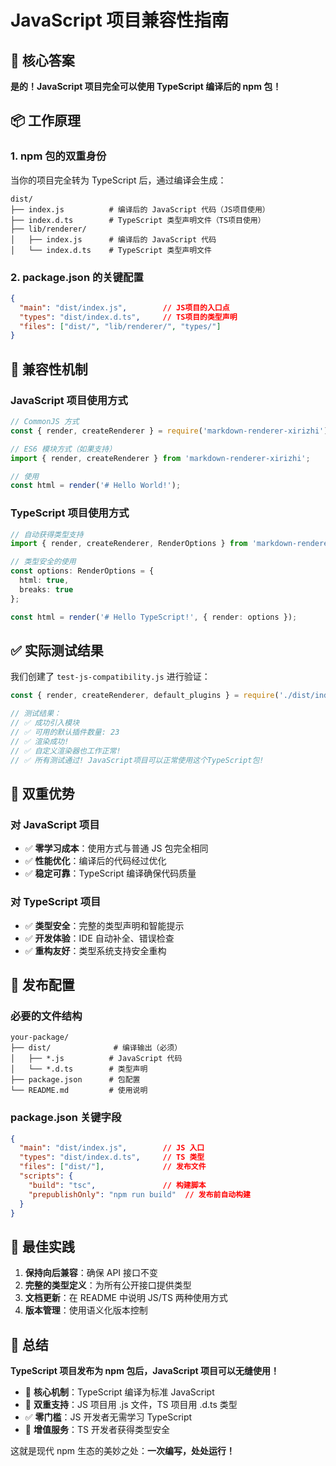# JavaScript 项目兼容性指南

## 🎯 核心答案

**是的！JavaScript 项目完全可以使用 TypeScript 编译后的 npm 包！**

## 📦 工作原理

### 1. npm 包的双重身份

当你的项目完全转为 TypeScript 后，通过编译会生成：

```
dist/
├── index.js          # 编译后的 JavaScript 代码（JS项目使用）
├── index.d.ts        # TypeScript 类型声明文件（TS项目使用）
├── lib/renderer/
│   ├── index.js      # 编译后的 JavaScript 代码
│   └── index.d.ts    # TypeScript 类型声明文件
```

### 2. package.json 的关键配置

```json
{
  "main": "dist/index.js",        // JS项目的入口点
  "types": "dist/index.d.ts",     // TS项目的类型声明
  "files": ["dist/", "lib/renderer/", "types/"]
}
```

## 🔄 兼容性机制

### JavaScript 项目使用方式

```javascript
// CommonJS 方式
const { render, createRenderer } = require('markdown-renderer-xirizhi');

// ES6 模块方式（如果支持）
import { render, createRenderer } from 'markdown-renderer-xirizhi';

// 使用
const html = render('# Hello World!');
```

### TypeScript 项目使用方式

```typescript
// 自动获得类型支持
import { render, createRenderer, RenderOptions } from 'markdown-renderer-xirizhi';

// 类型安全的使用
const options: RenderOptions = {
  html: true,
  breaks: true
};

const html = render('# Hello TypeScript!', { render: options });
```

## ✅ 实际测试结果

我们创建了 `test-js-compatibility.js` 进行验证：

```javascript
const { render, createRenderer, default_plugins } = require('./dist/index.js');

// 测试结果：
// ✅ 成功引入模块
// ✅ 可用的默认插件数量: 23
// ✅ 渲染成功! 
// ✅ 自定义渲染器也工作正常!
// ✅ 所有测试通过! JavaScript项目可以正常使用这个TypeScript包!
```

## 🎁 双重优势

### 对 JavaScript 项目
- ✅ **零学习成本**：使用方式与普通 JS 包完全相同
- ✅ **性能优化**：编译后的代码经过优化
- ✅ **稳定可靠**：TypeScript 编译确保代码质量

### 对 TypeScript 项目
- ✅ **类型安全**：完整的类型声明和智能提示
- ✅ **开发体验**：IDE 自动补全、错误检查
- ✅ **重构友好**：类型系统支持安全重构

## 🔧 发布配置

### 必要的文件结构
```
your-package/
├── dist/              # 编译输出（必须）
│   ├── *.js          # JavaScript 代码
│   └── *.d.ts        # 类型声明
├── package.json      # 包配置
└── README.md         # 使用说明
```

### package.json 关键字段
```json
{
  "main": "dist/index.js",        // JS 入口
  "types": "dist/index.d.ts",     // TS 类型
  "files": ["dist/"],             // 发布文件
  "scripts": {
    "build": "tsc",               // 构建脚本
    "prepublishOnly": "npm run build"  // 发布前自动构建
  }
}
```

## 🚀 最佳实践

1. **保持向后兼容**：确保 API 接口不变
2. **完整的类型定义**：为所有公开接口提供类型
3. **文档更新**：在 README 中说明 JS/TS 两种使用方式
4. **版本管理**：使用语义化版本控制

## 📝 总结

**TypeScript 项目发布为 npm 包后，JavaScript 项目可以无缝使用！**

- 🎯 **核心机制**：TypeScript 编译为标准 JavaScript
- 🔄 **双重支持**：JS 项目用 .js 文件，TS 项目用 .d.ts 类型
- ✅ **零门槛**：JS 开发者无需学习 TypeScript
- 🚀 **增值服务**：TS 开发者获得类型安全

这就是现代 npm 生态的美妙之处：**一次编写，处处运行！**